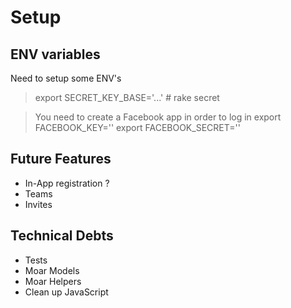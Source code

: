 # Setup

## ENV variables

Need to setup some ENV's

>export SECRET_KEY_BASE='...' # rake secret

> You need to create a Facebook app in order to log in
>export FACEBOOK_KEY=''
>export FACEBOOK_SECRET=''

## Future Features

* In-App registration ?
* Teams
* Invites


## Technical Debts

* Tests
* Moar Models
* Moar Helpers
* Clean up JavaScript
